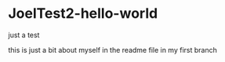 # JoelTest2-hello-world
just a test

this is just a bit about myself in the readme file in my first branch
